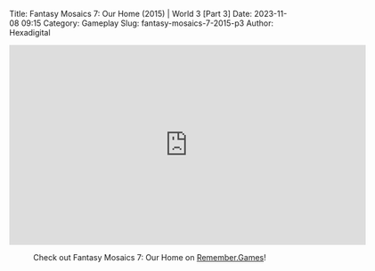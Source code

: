 Title: Fantasy Mosaics 7: Our Home (2015) | World 3 [Part 3]
Date: 2023-11-08 09:15
Category: Gameplay
Slug: fantasy-mosaics-7-2015-p3
Author: Hexadigital

<center><iframe src="https://www.youtube.com/embed/4VU1iZbx8-M?feature=oembed" allow="accelerometer; autoplay; encrypted-media; gyroscope; picture-in-picture" width="640" height="360" frameborder="0"></iframe>

Check out Fantasy Mosaics 7: Our Home on [Remember.Games](https://remember.games/game/7627/fantasy-mosaics-7-our-home/)!</center>